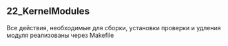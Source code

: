 ## 22_KernelModules

Все действия, необходимые для сборки, установки проверки и удления модуля реализованы через Makefile